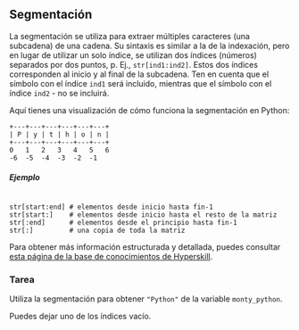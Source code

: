 ## Segmentación

La segmentación se utiliza para extraer múltiples caracteres (una subcadena) de una cadena.
Su sintaxis es similar a la de la indexación, pero en lugar de utilizar un solo índice, se utilizan
dos índices (números) separados por dos puntos, p. Ej., `str[ind1:ind2]`. Estos dos 
índices corresponden al inicio y al final de la subcadena. Ten en cuenta que el símbolo 
con el índice `ind1` será incluido, mientras que el símbolo con el índice `ind2` - no se incluirá. 

Aquí tienes una visualización de cómo funciona la segmentación en Python:

```text
+---+---+---+---+---+---+
| P | y | t | h | o | n |
+---+---+---+---+---+---+
0   1   2   3   4   5   6
-6  -5  -4  -3  -2  -1
```

##### Ejemplo
<pre><code>
str[start:end] # elementos desde inicio hasta fin-1
str[start:]    # elementos desde inicio hasta el resto de la matriz
str[:end]      # elementos desde el principio hasta fin-1
str[:]         # una copia de toda la matriz
</code></pre>

Para obtener más información estructurada y detallada, puedes consultar [esta página de la base de conocimientos de Hyperskill](https://hyperskill.org/learn/step/6177?utm_source=jba&utm_medium=jba_courses_links).

### Tarea
Utiliza la segmentación para obtener `"Python"` de la variable `monty_python`.

<div class='hint'>Puedes dejar uno de los índices vacío.</div>